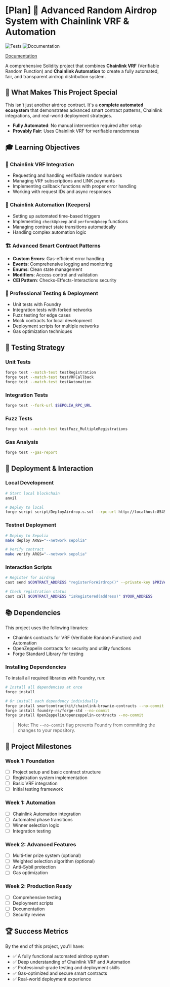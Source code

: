 # [Plan] 🎯 Advanced Random Airdrop System with Chainlink VRF & Automation

![Tests](https://github.com/DappScout/LotteryProtocol/actions/workflows/test.yml/badge.svg)
![Documentation](https://github.com/DappScout/LotteryProtocol/actions/workflows/docs.yml/badge.svg)

[Documentation](https://dappscout.github.io/LotteryProtocol/)

A comprehensive Solidity project that combines **Chainlink VRF** (Verifiable Random Function) and **Chainlink Automation** to create a fully automated, fair, and transparent airdrop distribution system.

## 🌟 What Makes This Project Special

This isn't just another airdrop contract. It's a **complete automated ecosystem** that demonstrates advanced smart contract patterns, Chainlink integrations, and real-world deployment strategies.

- **Fully Automated**: No manual intervention required after setup
- **Provably Fair**: Uses Chainlink VRF for verifiable randomness

## 🎓 Learning Objectives

### 🔗 Chainlink VRF Integration
- Requesting and handling verifiable random numbers
- Managing VRF subscriptions and LINK payments
- Implementing callback functions with proper error handling
- Working with request IDs and async responses

### 🤖 Chainlink Automation (Keepers)
- Setting up automated time-based triggers
- Implementing `checkUpkeep` and `performUpkeep` functions
- Managing contract state transitions automatically
- Handling complex automation logic

### 🏗️ Advanced Smart Contract Patterns
- **Custom Errors**: Gas-efficient error handling
- **Events**: Comprehensive logging and monitoring
- **Enums**: Clean state management
- **Modifiers**: Access control and validation
- **CEI Pattern**: Checks-Effects-Interactions security

### 🧪 Professional Testing & Deployment
- Unit tests with Foundry
- Integration tests with forked networks
- Fuzz testing for edge cases
- Mock contracts for local development
- Deployment scripts for multiple networks
- Gas optimization techniques

## 🧪 Testing Strategy

### Unit Tests
```bash
forge test --match-test testRegistration
forge test --match-test testVRFCallback
forge test --match-test testAutomation
```

### Integration Tests
```bash
forge test --fork-url $SEPOLIA_RPC_URL
```

### Fuzz Tests
```bash
forge test --match-test testFuzz_MultipleRegistrations
```

### Gas Analysis
```bash
forge test --gas-report
```

## 🚀 Deployment & Interaction

### Local Development
```bash
# Start local blockchain
anvil

# Deploy to local
forge script script/DeployAirdrop.s.sol --rpc-url http://localhost:8545 --broadcast
```

### Testnet Deployment
```bash
# Deploy to Sepolia
make deploy ARGS="--network sepolia"

# Verify contract
make verify ARGS="--network sepolia"
```

### Interaction Scripts
```bash
# Register for airdrop
cast send $CONTRACT_ADDRESS "registerForAirdrop()" --private-key $PRIVATE_KEY

# Check registration status
cast call $CONTRACT_ADDRESS "isRegistered(address)" $YOUR_ADDRESS
```

 
## 📚 Dependencies

This project uses the following libraries:
- Chainlink contracts for VRF (Verifiable Random Function) and Automation
- OpenZeppelin contracts for security and utility functions
- Forge Standard Library for testing

### Installing Dependencies

To install all required libraries with Foundry, run:

```bash
# Install all dependencies at once
forge install

# Or install each dependency individually
forge install smartcontractkit/chainlink-brownie-contracts --no-commit
forge install foundry-rs/forge-std --no-commit
forge install OpenZeppelin/openzeppelin-contracts --no-commit
```

> Note: The `--no-commit` flag prevents Foundry from committing the changes to your repository.

## 🎯 Project Milestones

### Week 1: Foundation
- [ ] Project setup and basic contract structure
- [ ] Registration system implementation
- [ ] Basic VRF integration
- [ ] Initial testing framework

### Week 1: Automation
- [ ] Chainlink Automation integration
- [ ] Automated phase transitions
- [ ] Winner selection logic
- [ ] Integration testing

### Week 2: Advanced Features 
- [ ] Multi-tier prize system (optional)
- [ ] Weighted selection algorithm (optional)
- [ ] Anti-Sybil protection
- [ ] Gas optimization

### Week 2: Production Ready
- [ ] Comprehensive testing
- [ ] Deployment scripts
- [ ] Documentation
- [ ] Security review

## 🏆 Success Metrics

By the end of this project, you'll have:
- ✅ A fully functional automated airdrop system
- ✅ Deep understanding of Chainlink VRF and Automation
- ✅ Professional-grade testing and deployment skills
- ✅ Gas-optimized and secure smart contracts
- ✅ Real-world deployment experience

